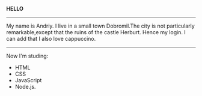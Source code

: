 **HELLO**
___________
My name is Andriy.
I live in a small town Dobromil.The city is not particularly remarkable,except that the ruins of the castle Herburt.
Hence my login.
I can add that I also love cappuccino.
___________
Now I'm studing:
+ HTML
+ CSS
+ JavaScript
+ Node.js.
